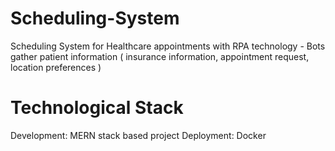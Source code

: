 # Scheduling-System
Scheduling System for Healthcare appointments with RPA technology - Bots gather patient information
( insurance information, appointment request, location preferences )

# Technological Stack
Development: MERN stack based project
Deployment: Docker
